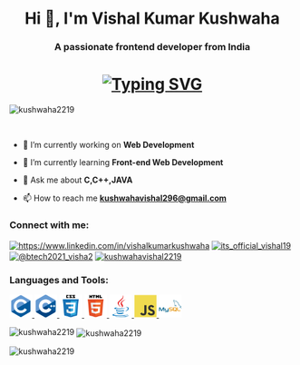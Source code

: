 <h1 align="center">Hi 👋, I'm Vishal Kumar Kushwaha</h1>
<h3 align="center">A passionate frontend developer from India</h3>
<h1 align="center">
  <a href="https://git.io/typing-svg"><img src="https://readme-typing-svg.demolab.com?font=Accent&size=25&pause=1000&color=F71A1A&center=true&vCenter=true&random=false&width=435&lines=Front-End+Developer;Problem+Solver;" alt="Typing SVG" /></a>
</h1>

<p align="left"> <img src="https://komarev.com/ghpvc/?username=kushwaha2219&label=Profile%20views&color=0e75b6&style=flat" alt="kushwaha2219" /> </p>

<p align="left"> <a href="https://twitter.com/" target="blank"><img src="https://img.shields.io/twitter/follow/?logo=twitter&style=for-the-badge" alt="" /></a> </p>

- 🔭 I’m currently working on **Web Development**

- 🌱 I’m currently learning **Front-end Web Development**

- 💬 Ask me about **C,C++,JAVA**

- 📫 How to reach me **kushwahavishal296@gmail.com**

<h3 align="left">Connect with me:</h3>
<p align="left">
<a href="https://www.linkedin.com/in/vishalkumarkushwaha/" target="blank"><img align="center" src="https://raw.githubusercontent.com/rahuldkjain/github-profile-readme-generator/master/src/images/icons/Social/linked-in-alt.svg" alt="https://www.linkedin.com/in/vishalkumarkushwaha" height="30" width="40" /></a>
<a href="https://instagram.com/its_official_vishal19" target="blank"><img align="center" src="https://raw.githubusercontent.com/rahuldkjain/github-profile-readme-generator/master/src/images/icons/Social/instagram.svg" alt="its_official_vishal19" height="30" width="40" /></a>
<a href="https://www.hackerrank.com/btech2021_visha2" target="blank"><img align="center" src="https://raw.githubusercontent.com/rahuldkjain/github-profile-readme-generator/master/src/images/icons/Social/hackerrank.svg" alt="@btech2021_visha2" height="30" width="40" /></a>
<a href="https://auth.geeksforgeeks.org/user/kushwahavishal2219" target="blank"><img align="center" src="https://raw.githubusercontent.com/rahuldkjain/github-profile-readme-generator/master/src/images/icons/Social/geeks-for-geeks.svg" alt="kushwahavishal2219" height="30" width="40" /></a>
</p>

<h3 align="left">Languages and Tools:</h3>
<p align="left"> <a href="https://www.cprogramming.com/" target="_blank" rel="noreferrer"> <img src="https://raw.githubusercontent.com/devicons/devicon/master/icons/c/c-original.svg" alt="c" width="40" height="40"/> </a> <a href="https://www.w3schools.com/cpp/" target="_blank" rel="noreferrer"> <img src="https://raw.githubusercontent.com/devicons/devicon/master/icons/cplusplus/cplusplus-original.svg" alt="cplusplus" width="40" height="40"/> </a> <a href="https://www.w3schools.com/css/" target="_blank" rel="noreferrer"> <img src="https://raw.githubusercontent.com/devicons/devicon/master/icons/css3/css3-original-wordmark.svg" alt="css3" width="40" height="40"/> </a> <a href="https://www.w3.org/html/" target="_blank" rel="noreferrer"> <img src="https://raw.githubusercontent.com/devicons/devicon/master/icons/html5/html5-original-wordmark.svg" alt="html5" width="40" height="40"/> </a> <a href="https://www.java.com" target="_blank" rel="noreferrer"> <img src="https://raw.githubusercontent.com/devicons/devicon/master/icons/java/java-original.svg" alt="java" width="40" height="40"/> </a> <a href="https://developer.mozilla.org/en-US/docs/Web/JavaScript" target="_blank" rel="noreferrer"> <img src="https://raw.githubusercontent.com/devicons/devicon/master/icons/javascript/javascript-original.svg" alt="javascript" width="40" height="40"/> </a> <a href="https://www.mysql.com/" target="_blank" rel="noreferrer"> <img src="https://raw.githubusercontent.com/devicons/devicon/master/icons/mysql/mysql-original-wordmark.svg" alt="mysql" width="40" height="40"/> </a> </p>

<p><img align="left" src="https://github-readme-stats.vercel.app/api/top-langs?username=kushwaha2219&show_icons=true&locale=en&layout=compact" alt="kushwaha2219" /></p>

<p>&nbsp;<img align="center" src="https://github-readme-stats.vercel.app/api?username=kushwaha2219&show_icons=true&locale=en" alt="kushwaha2219" /></p>

<p><img align="center" src="https://github-readme-streak-stats.herokuapp.com/?user=kushwaha2219&" alt="kushwaha2219" /></p>
